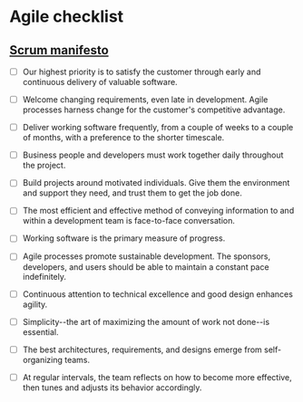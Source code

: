 # Agile checklist

## [Scrum manifesto](http://agilemanifesto.org/principles.html)

  * [ ] Our highest priority is to satisfy the customer through early and continuous delivery of valuable software.

  * [ ] Welcome changing requirements, even late in development. Agile processes harness change for the customer's competitive advantage.

  * [ ] Deliver working software frequently, from a couple of weeks to a couple of months, with a preference to the shorter timescale.

  * [ ] Business people and developers must work together daily throughout the project.

  * [ ] Build projects around motivated individuals. Give them the environment and support they need, and trust them to get the job done.

  * [ ] The most efficient and effective method of conveying information to and within a development team is face-to-face conversation.

  * [ ] Working software is the primary measure of progress.

  * [ ] Agile processes promote sustainable development. The sponsors, developers, and users should be able to maintain a constant pace indefinitely.

  * [ ] Continuous attention to technical excellence and good design enhances agility.

  * [ ] Simplicity--the art of maximizing the amount of work not done--is essential.

  * [ ] The best architectures, requirements, and designs emerge from self-organizing teams.

  * [ ] At regular intervals, the team reflects on how to become more effective, then tunes and adjusts its behavior accordingly.

